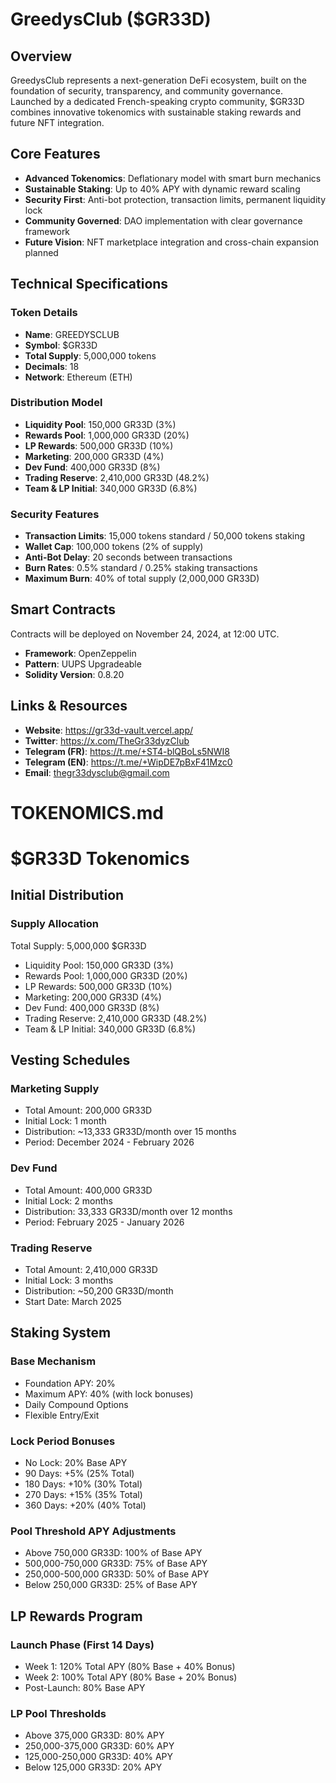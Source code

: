 # GreedysClub ($GR33D)

## Overview
GreedysClub represents a next-generation DeFi ecosystem, built on the foundation of security, transparency, and community governance. Launched by a dedicated French-speaking crypto community, $GR33D combines innovative tokenomics with sustainable staking rewards and future NFT integration.

## Core Features
- **Advanced Tokenomics**: Deflationary model with smart burn mechanics
- **Sustainable Staking**: Up to 40% APY with dynamic reward scaling
- **Security First**: Anti-bot protection, transaction limits, permanent liquidity lock
- **Community Governed**: DAO implementation with clear governance framework
- **Future Vision**: NFT marketplace integration and cross-chain expansion planned

## Technical Specifications

### Token Details
- **Name**: GREEDYSCLUB
- **Symbol**: $GR33D
- **Total Supply**: 5,000,000 tokens
- **Decimals**: 18
- **Network**: Ethereum (ETH)

### Distribution Model
- **Liquidity Pool**: 150,000 GR33D (3%)
- **Rewards Pool**: 1,000,000 GR33D (20%)
- **LP Rewards**: 500,000 GR33D (10%)
- **Marketing**: 200,000 GR33D (4%)
- **Dev Fund**: 400,000 GR33D (8%)
- **Trading Reserve**: 2,410,000 GR33D (48.2%)
- **Team & LP Initial**: 340,000 GR33D (6.8%)

### Security Features
- **Transaction Limits**: 15,000 tokens standard / 50,000 tokens staking
- **Wallet Cap**: 100,000 tokens (2% of supply)
- **Anti-Bot Delay**: 20 seconds between transactions
- **Burn Rates**: 0.5% standard / 0.25% staking transactions
- **Maximum Burn**: 40% of total supply (2,000,000 GR33D)

## Smart Contracts
Contracts will be deployed on November 24, 2024, at 12:00 UTC.
- **Framework**: OpenZeppelin
- **Pattern**: UUPS Upgradeable
- **Solidity Version**: 0.8.20

## Links & Resources
- **Website**: https://gr33d-vault.vercel.app/
- **Twitter**: https://x.com/TheGr33dyzClub
- **Telegram (FR)**: https://t.me/+ST4-blQBoLs5NWI8
- **Telegram (EN)**: https://t.me/+WipDE7pBxF41Mzc0
- **Email**: thegr33dysclub@gmail.com

# TOKENOMICS.md

# $GR33D Tokenomics

## Initial Distribution

### Supply Allocation
Total Supply: 5,000,000 $GR33D
- Liquidity Pool: 150,000 GR33D (3%)
- Rewards Pool: 1,000,000 GR33D (20%)
- LP Rewards: 500,000 GR33D (10%)
- Marketing: 200,000 GR33D (4%)
- Dev Fund: 400,000 GR33D (8%)
- Trading Reserve: 2,410,000 GR33D (48.2%)
- Team & LP Initial: 340,000 GR33D (6.8%)

## Vesting Schedules

### Marketing Supply
- Total Amount: 200,000 GR33D
- Initial Lock: 1 month
- Distribution: ~13,333 GR33D/month over 15 months
- Period: December 2024 - February 2026

### Dev Fund
- Total Amount: 400,000 GR33D
- Initial Lock: 2 months
- Distribution: 33,333 GR33D/month over 12 months
- Period: February 2025 - January 2026

### Trading Reserve
- Total Amount: 2,410,000 GR33D
- Initial Lock: 3 months
- Distribution: ~50,200 GR33D/month
- Start Date: March 2025

## Staking System

### Base Mechanism
- Foundation APY: 20%
- Maximum APY: 40% (with lock bonuses)
- Daily Compound Options
- Flexible Entry/Exit

### Lock Period Bonuses
- No Lock: 20% Base APY
- 90 Days: +5% (25% Total)
- 180 Days: +10% (30% Total)
- 270 Days: +15% (35% Total)
- 360 Days: +20% (40% Total)

### Pool Threshold APY Adjustments
- Above 750,000 GR33D: 100% of Base APY
- 500,000-750,000 GR33D: 75% of Base APY
- 250,000-500,000 GR33D: 50% of Base APY
- Below 250,000 GR33D: 25% of Base APY

## LP Rewards Program

### Launch Phase (First 14 Days)
- Week 1: 120% Total APY (80% Base + 40% Bonus)
- Week 2: 100% Total APY (80% Base + 20% Bonus)
- Post-Launch: 80% Base APY

### LP Pool Thresholds
- Above 375,000 GR33D: 80% APY
- 250,000-375,000 GR33D: 60% APY
- 125,000-250,000 GR33D: 40% APY
- Below 125,000 GR33D: 20% APY
